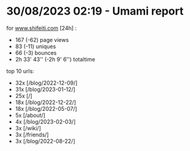 # 30/08/2023 02:19 - Umami report
for www.shifeiti.com [24h] :

 - 167 (-62) page views
 - 83 (-11) uniques
 - 66 (-3) bounces
 - 2h 33' 43'' (-2h 9' 6'') totaltime


top 10 urls:
 - 32x [/blog/2022-12-09/]
 - 31x [/blog/2023-01-12/]
 - 25x [/]
 - 18x [/blog/2022-12-22/]
 - 18x [/blog/2022-05-07/]
 - 5x [/about/]
 - 4x [/blog/2023-02-03/]
 - 3x [/wiki/]
 - 3x [/friends/]
 - 3x [/blog/2022-08-22/]


